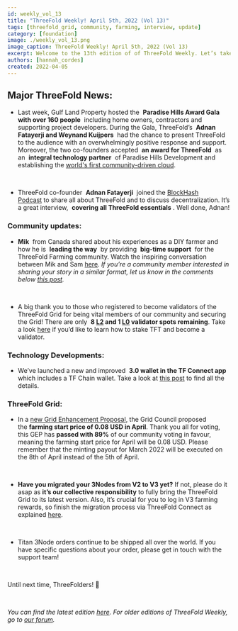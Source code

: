 ```yaml
---
id: weekly_vol_13
title: "ThreeFold Weekly! April 5th, 2022 (Vol 13)"
tags: [threefold_grid, community, farming, interview, update]
category: [foundation]
image: ./weekly_vol_13.png
image_caption: ThreeFold Weekly! April 5th, 2022 (Vol 13)
excerpt: Welcome to the 13th edition of of ThreeFold Weekly. Let’s take a look what’s been going on in the ThreeFold universe last week.
authors: [hannah_cordes]
created: 2022-04-05
---
```


## Major ThreeFold News:

* Last week, Gulf Land Property hosted the  **Paradise Hills Award Gala with over 160 people**  including home owners, contractors and supporting project developers. During the Gala, ThreeFold’s  **Adnan Fatayerji and Weynand Kuijpers**  had the chance to present ThreeFold to the audience with an overwhelmingly positive response and support. Moreover, the two co-founders accepted  **an award for ThreeFold**  as an  **integral technology partner**  of Paradise Hills Development and establishing the [world's first community-driven cloud](https://threefold.io/news/post/paradise_hills/).

<br/>

* ThreeFold co-founder  **Adnan Fatayerji**  joined the [BlockHash Podcast](https://youtu.be/wu-vf1H-zQ0) to share all about ThreeFold and to discuss decentralization. It’s a great interview,  **covering all ThreeFold essentials** . Well done, Adnan!

### Community updates:

* **Mik**  from Canada shared about his experiences as a DIY farmer and how he is  **leading the way**  by providing  **big-time support**  for the ThreeFold Farming community. Watch the inspiring conversation between Mik and Sam [here](https://www.youtube.com/watch?v=IE5E1mCVdqk&t=2s). *If you’re a community member interested in sharing your story in a similar format, let us know in the comments below [this post](https://forum.threefold.io/t/looking-for-farmer-stories-to-share-with-the-world/2398?u=hannahcordes).*

<br/>

* A big thank you to those who registered to become validators of the ThreeFold Grid for being vital members of our community and securing the Grid! There are only  **8 [L2](https://forum.threefold.io/t/procedure-to-register-your-l2-validator-node/1864) and 1 [L0](https://forum.threefold.io/t/procedure-to-register-your-l0-validator-nodes/1866) validator spots remaining**. Take a look [here](https://threefold.io/blog/post/stake_tft_become_validator/) if you’d like to learn how to stake TFT and become a validator.

### Technology Developments:

* We’ve launched a new and improved  **3.0 wallet in the TF Connect app** which includes a TF Chain wallet. Take a look at [this post](https://forum.threefold.io/t/tf-connect-wallet-v3/2565) to find all the details.

### ThreeFold Grid: 

* In a [new Grid Enhancement Proposal](https://forum.threefold.io/t/gep-farming-start-price-april-2022/2585?u=hannahcordes), the Grid Council proposed the **farming start price of 0.08 USD in April**. Thank you all for voting, this GEP has **passed with 89%** of our community voting in favour, meaning the farming start price for April will be 0.08 USD. Please remember that the minting payout for March 2022 will be executed on the 8th of April instead of the 5th of April.

<br/>

* **Have you migrated your 3Nodes from V2 to V3 yet?** If not, please do it asap as **it’s our collective responsibility** to fully bring the ThreeFold Grid to its latest version. Also, it’s crucial for you to log in V3 farming rewards, so finish the migration process via ThreeFold Connect as explained [here](https://forum.threefold.io/t/farming-migration-grid-v2-v3/2143?u=hannahcordes).

<br/>

* Titan 3Node orders continue to be shipped all over the world. If you have specific questions about your order, please get in touch with the support team!

<br/>

Until next time, ThreeFolders! 🙌 

<br/>

*You can find the latest edition [here](https://threefold.io/blog/post/weekly_vol_12/). For older editions of ThreeFold Weekly, go to [our forum](https://forum.threefold.io/c/ecosystem-developments/41).*
